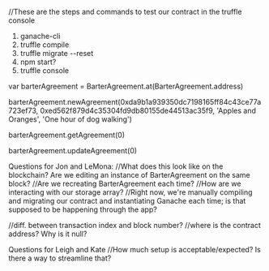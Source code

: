 //These are the steps and commands to test our contract in the truffle console
1) ganache-cli
2) truffle compile
3) truffle migrate --reset
4) npm start?
5) truffle console

var barterAgreement = BarterAgreement.at(BarterAgreement.address)

barterAgreement.newAgreement(0xda9b1a939350dc7198165ff84c43ce77a723ef73, 0xed562f879d4c35304fd9db80155de44513ac35f9, 'Apples and Oranges', 'One hour of dog walking')

barterAgreement.getAgreement(0)

barterAgreement.updateAgreement(0)

Questions for Jon and LeMona:
//What does this look like on the blockchain? Are we editing an instance of BarterAgreement on the same block?
//Are we recreating BarterAgreement each time?
//How are we interacting with our storage array?
//Right now, we're manually compiling and migrating our contract and instantiating Ganache each time; is that supposed to be happening through the app?

//diff. between transaction index and block number?
//where is the contract address? Why is it null?

Questions for Leigh and Kate
//How much setup is acceptable/expected? Is there a way to streamline that?
